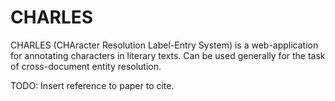 # CHARLES

CHARLES (CHAracter Resolution Label-Entry System) is a web-application for annotating characters in literary texts. Can be used generally for the task of cross-document entity resolution.

TODO: Insert reference to paper to cite.
